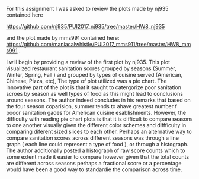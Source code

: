 
For this assignment  I was asked to review the  plots made by nj935  contained here

https://github.com/nj935/PUI2017_nj935/tree/master/HW8_nj935


and the plot made by mms991 contained here: 
https://github.com/maniacalwhistle/PUI2017_mms911/tree/master/HW8_mms991
.

I will begin by providing a review of the first plot by nj935.  This plot visualized restaurant 
sanitation scores grouped by seasons (Summer, Winter, Spring, Fall )  and grouped by types of cuisine served (American, Chinese, Pizza, etc), 
The type of plot utilized was a pie chart. The innovative part of the plot is that it saught to 
catergorize poor sanitation scroes by season as well types of food as this might lead to conclusions around seasons. The author indeed concludes in his remarks that based on the four season coparision, summer tends to ahave  greatest number f pooor sanitation gades for American cuisine esablishments. 
However, the difficulty with reading pie chart plots is that it is difficult to compare seasons to one another visually given the different color schemes and diffficulty in comparing diferent sized slices to each other. Perhaps an alternative way to compare sanitation scores across different seasons was through a line graph ( each line could represent a type of food ), or through a histograph. The author additionally posted a histograph of raw score counts which to some extent made it easier to compare however given that the total counts are different across seasons perhaps a fractional score or a percentage would have been a good way to standardie the comparison across time.  
